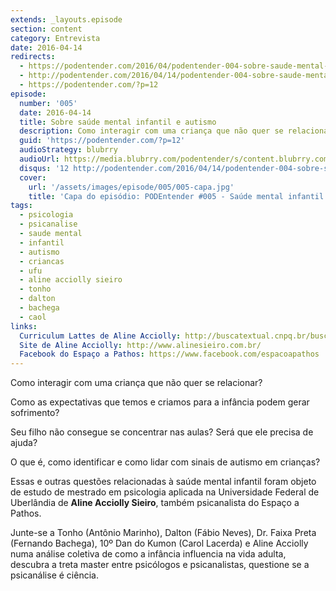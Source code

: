 ```yaml
---
extends: _layouts.episode
section: content
category: Entrevista
date: 2016-04-14
redirects:
  - https://podentender.com/2016/04/podentender-004-sobre-saude-mental-infantil-e-autismo.html
  - http://podentender.com/2016/04/14/podentender-004-sobre-saude-mental-infantil-e-autismo/
  - https://podentender.com/?p=12
episode:
  number: '005'
  date: 2016-04-14
  title: Sobre saúde mental infantil e autismo
  description: Como interagir com uma criança que não quer se relacionar? Como as expectativas que temos e criamos para a infância podem gerar sofrimento? Seu filho não consegue se concentrar nas aulas? Será que ele precisa de ajuda? O que é, como identificar e como lidar com sinais de autismo em crianças? 
  guid: 'https://podentender.com/?p=12'
  audioStrategy: blubrry
  audioUrl: https://media.blubrry.com/podentender/s/content.blubrry.com/podentender/PODEntender_005_sobre_saude_mental_e_autismo.mp3
  disqus: '12 http://podentender.com/2016/04/14/podentender-004-sobre-saude-mental-infantil-e-autismo/'
  cover:
    url: '/assets/images/episode/005/005-capa.jpg'
    title: 'Capa do episódio: PODEntender #005 - Saúde mental infantil e autismo'
tags:
  - psicologia
  - psicanalise
  - saude mental
  - infantil
  - autismo
  - criancas
  - ufu
  - aline acciolly sieiro
  - tonho
  - dalton
  - bachega
  - caol
links:
  Curriculum Lattes de Aline Acciolly: http://buscatextual.cnpq.br/buscatextual/visualizacv.do?id=K4281405U8
  Site de Aline Acciolly: http://www.alinesieiro.com.br/
  Facebook do Espaço a Pathos: https://www.facebook.com/espacoapathos
---
```


Como interagir com uma criança que não quer se relacionar?

Como as expectativas que temos e criamos para a infância podem gerar sofrimento?

Seu filho não consegue se concentrar nas aulas? Será que ele precisa de ajuda?

O que é, como identificar e como lidar com sinais de autismo em crianças?

Essas e outras questões relacionadas à saúde mental infantil foram objeto de estudo de mestrado
em psicologia aplicada na Universidade Federal de Uberlândia de **Aline Acciolly Sieiro**,
também psicanalista do Espaço a Pathos.

Junte-se a Tonho (Antônio Marinho), Dalton (Fábio Neves), Dr. Faixa Preta (Fernando Bachega),
10º Dan do Kumon (Carol Lacerda) e Aline Acciolly numa análise coletiva de como a infância
influencia na vida adulta, descubra a treta master entre psicólogos e psicanalistas,
questione se a psicanálise é ciência.
